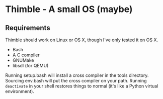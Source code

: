 # Thimble - A small OS (maybe)

## Requirements

Thimble should work on Linux or OS X, though I've only tested it on OS X.

- Bash
- A C compiler
- GNUMake
- libsdl (for QEMU)

Running setup.bash will install a cross compiler in the tools directory.
Sourcing env.bash will put the cross compiler on your path. Running
`deactivate` in your shell restores things to normal (it's like a Python
virtual environment).
